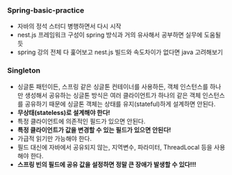 ### Spring-basic-practice
- 자바의 정석 스터디 병행하면서 다시 시작
- nest.js 프레임워크 구성이 spring 방식과 거의 유사해서 공부하면 실무에 도움될 듯
- spring 강의 전체 다 훑어보고 nest.js 빌드와 속도차이가 없다면 java 고려해보기

### Singleton
- 싱글톤 패턴이든, 스프링 같은 싱글톤 컨테이너를 사용하든, 객체 인스턴스를 하나만 생성해서 공유하는 싱글톤 방식은 여러 클라이언트가 하나의 같은 객체 인스턴스를 공유하기 때문에 싱글톤 객체는 상태를 유지(stateful)하게 설계하면 안된다.
- **무상태(stateless)로 설계해야 한다!**
- 특정 클라이언트에 의존적인 필드가 있으면 안된다.
- **특정 클라이언트가 값을 변경할 수 있는 필드가 있으면 안된다!**
- 가급적 읽기만 가능해야 한다.
- 필드 대신에 자바에서 공유되지 않는, 지역변수, 파라미터, ThreadLocal 등을 사용해야 한다.
- **스프링 빈의 필드에 공유 값을 설정하면 정말 큰 장애가 발생할 수 있다!!!**